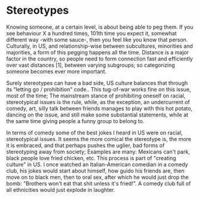# Stereotypes

Knowing someone, at a certain level, is about being able to peg them. If you see behaviour X a hundred times, 101th time you expect it, somewhat different way -with some sauce-, then you feel like you know that person. Culturally, in US, and relationship-wise between subcultures, minorities and majorities, a form of this pegging happens all the time. Distance is a major factor in the country, so people need to form connection fast and efficiently over vast distances [1], between varying subgroups; so categorizing someone becomes ever more important.

Surely stereotypes can have a bad side, US culture balances that through its "letting go / prohibition" code.. This tug-of-war works fine on this issue, most of the time; The mainstream stance of prohibiting oneself on racial, stereotypical issues is the rule, while, as the exception, an undercurrent of comedy, art, silly talk between friends manages to play with this hot potato, dancing on the issue, and still make some substantial statements, while at the same time giving people a funny group to belong to.

In terms of comedy some of the best jokes I heard in US were on racial, stereotypical issues. It seems the more comical the stereotype is, the more it is embraced, and that perhaps pushes the uglier, bad forms of stereotyping away from society; Examples are many: Mexicans can't park, black people love fried chicken, etc. This process is part of "creating culture" in US. I once watched an Italian-American comedian in a comedy club, his jokes would start about himself, how guido his friends are, then move on to black men, then to oral sex, after which he would just drop the bomb: "Brothers won't eat that shit unless it's fried!". A comedy club full of all ethnicities would just explode in laughter.
